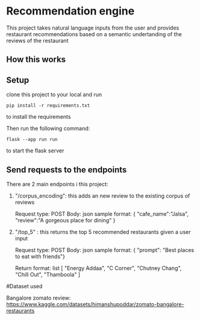 # Recommendation engine
This project takes natural language inputs from the user and provides restaurant recommendations based on a semantic undertanding of the reviews of the restaurant 

## How this works
## Setup
clone this project to your local and run
```
pip install -r requirements.txt
```
to install the requirements

Then run the following command:
```
flask --app run run
```
to start the flask server

## Send requests to the endpoints

There are 2 main endpoints i this project:
1. "/corpus_encoding": this adds an new review to the existing corpus of reviews

   Request type: POST
   Body: json
   sample format:
    {
    "cafe_name":"Jalsa",
    "review":"A gorgeous place for dining"
   }
2. "/top_5" : this returns the top 5 recommended restaurants given a user input

   Request type: POST
   Body: json
   sample format:
   {
    "prompt": "Best places to eat with friends"}
  
      Return format: list
      [
       "Energy Addaa",
       "C Corner",
       "Chutney Chang",
       "Chill Out",
       "Thamboola"
   ]

#Dataset used

Bangalore zomato review:  https://www.kaggle.com/datasets/himanshupoddar/zomato-bangalore-restaurants
   
